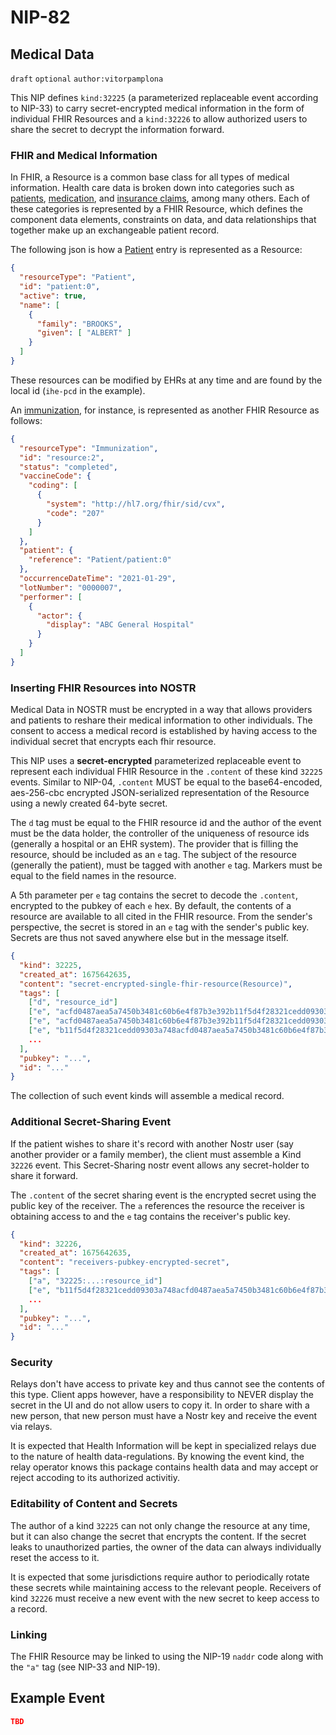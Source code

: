 NIP-82
======

Medical Data
-----------------

`draft` `optional` `author:vitorpamplona`

This NIP defines `kind:32225` (a parameterized replaceable event according to NIP-33) to carry secret-encrypted medical information in the form of individual FHIR Resources and a `kind:32226` to allow authorized users to share the secret to decrypt the information forward. 

### FHIR and Medical Information

In FHIR, a Resource is a common base class for all types of medical information. Health care data is broken down into categories such as [patients](https://www.hl7.org/fhir/patient.html), [medication](https://www.hl7.org/fhir/medication.html), and
[insurance claims](https://www.hl7.org/fhir/claim.html), among many others. Each of these categories is represented by a FHIR Resource, which defines the component data elements, constraints on data, and data relationships that together make up an exchangeable patient record. 

The following json is how a [Patient](https://www.hl7.org/fhir/patient.html) entry is represented as a Resource: 

```json
{
  "resourceType": "Patient",
  "id": "patient:0",
  "active": true,
  "name": [
    {
      "family": "BROOKS",
      "given": [ "ALBERT" ]
    }
  ]
}
```

These resources can be modified by EHRs at any time and are found by the local id (`ihe-pcd` in the example). 

An [immunization](https://www.hl7.org/fhir/immunization.html), for instance, is represented as another FHIR Resource as follows: 

```json
{
  "resourceType": "Immunization",
  "id": "resource:2",
  "status": "completed",
  "vaccineCode": {
    "coding": [
      {
        "system": "http://hl7.org/fhir/sid/cvx",
        "code": "207"
      }
    ]
  },
  "patient": {
    "reference": "Patient/patient:0"
  },
  "occurrenceDateTime": "2021-01-29",
  "lotNumber": "0000007",
  "performer": [
    {
      "actor": {
        "display": "ABC General Hospital"
      }
    }
  ]
}
```

### Inserting FHIR Resources into NOSTR

Medical Data in NOSTR must be encrypted in a way that allows providers and patients to reshare their medical information to other individuals. The consent to access a medical record is established by having access to the individual secret that encrypts each fhir resource.

This NIP uses a **secret-encrypted** parameterized replaceable event to represent each individual FHIR Resource in the `.content` of these kind `32225` events. Similar to NIP-04, `.content` MUST be equal to the base64-encoded, aes-256-cbc encrypted JSON-serialized representation of the Resource using a newly created 64-byte secret. 

The `d` tag must be equal to the FHIR resource id and the author of the event must be the data holder, the controller of the uniqueness of resource ids (generally a hospital or an EHR system). The provider that is filling the resource, should be included as an `e` tag. The subject of the resource (generally the patient), must be tagged with another `e` tag. Markers must be equal to the field names in the resource. 

A 5th parameter per `e` tag contains the secret to decode the `.content`, encrypted to the pubkey of each `e` hex. By default, the contents of a resource are available to all cited in the FHIR resource. From the sender's perspective, the secret is stored in an `e` tag with the sender's public key. Secrets are thus not saved anywhere else but in the message itself. 

```json
{
  "kind": 32225,
  "created_at": 1675642635,
  "content": "secret-encrypted-single-fhir-resource(Resource)",
  "tags": [
    ["d", "resource_id"]
	["e", "acfd0487aea5a7450b3481c60b6e4f87b3e392b11f5d4f28321cedd09303a748", "wss://relay.example.com", "author", "receivers-pubkey-encrypted-secret"]
    ["e", "acfd0487aea5a7450b3481c60b6e4f87b3e392b11f5d4f28321cedd09303a748", "wss://relay.example.com", "subject", "receivers-pubkey-encrypted-secret"], 
	["e", "b11f5d4f28321cedd09303a748acfd0487aea5a7450b3481c60b6e4f87b3e392", "wss://relay.example.com", "practitioner", "receivers-pubkey-encrypted-secret"],
	... 
  ],
  "pubkey": "...",
  "id": "..."
}
```

The collection of such event kinds will assemble a medical record. 

### Additional Secret-Sharing Event

If the patient wishes to share it's record with another Nostr user (say another provider or a family member), the client must assemble a Kind `32226` event. This Secret-Sharing nostr event allows any secret-holder to share it forward. 

The `.content` of the secret sharing event is the encrypted secret using the public key of the receiver. The `a` references the resource the receiver is obtaining access to and the `e` tag contains the receiver's public key.

```json
{
  "kind": 32226,
  "created_at": 1675642635,
  "content": "receivers-pubkey-encrypted-secret",
  "tags": [
    ["a", "32225:...:resource_id"]
	["e", "b11f5d4f28321cedd09303a748acfd0487aea5a7450b3481c60b6e4f87b3e392", "wss://relay.example.com", "practitioner"],
	... 
  ],
  "pubkey": "...",
  "id": "..."
}
```

### Security

Relays don't have access to private key and thus cannot see the contents of this type. Client apps however, have a responsibility to NEVER display the secret in the UI and do not allow users to copy it. In order to share with a new person, that new person must have a Nostr key and receive the event via relays. 

It is expected that Health Information will be kept in specialized relays due to the nature of health data-regulations. By knowing the event kind, the relay operator knows this package contains health data and may accept or reject accoding to its authorized activitiy. 

### Editability of Content and Secrets

The author of a kind `32225` can not only change the resource at any time, but it can also change the secret that encrypts the content. If the secret leaks to unauthorized parties, the owner of the data can always individually reset the access to it. 

It is expected that some jurisdictions require author to periodically rotate these secrets while maintaining access to the relevant people. Receivers of kind `32226` must receive a new event with the new secret to keep access to a record. 

### Linking

The FHIR Resource may be linked to using the NIP-19 `naddr` code along with the `"a"` tag (see NIP-33 and NIP-19).

## Example Event

```json
TBD
```
